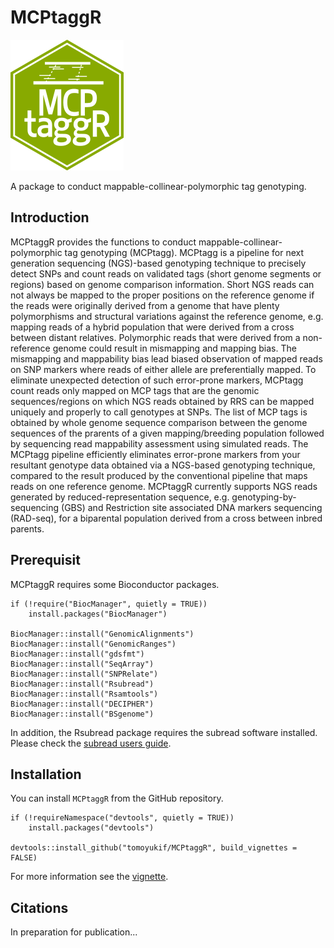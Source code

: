 # MCPtaggR
![MCPtaggR_icon](https://github.com/tomoyukif/MCPtaggR/blob/main/inst/MCPtaggR_Icon.png?raw=true)

A package to conduct mappable-collinear-polymorphic tag genotyping.

## Introduction
MCPtaggR provides the functions to conduct mappable-collinear-polymorphic 
tag genotyping (MCPtagg). MCPtagg is a pipeline for 
next generation sequencing (NGS)-based genotyping technique to precisely 
detect SNPs and count reads on validated tags (short genome segments or 
regions) based on genome comparison information. Short NGS reads can not 
always be mapped to the proper positions on the reference genome if the reads 
were originally derived from a genome that have plenty polymorphisms and 
structural variations against the reference genome, e.g. mapping reads of a 
hybrid population that were derived from a cross between distant relatives. 
Polymorphic reads that were derived from a non-reference genome could result 
in mismapping and mapping bias. The mismapping and mappability bias
lead biased observation of mapped reads on SNP markers where 
reads of either allele are preferentially mapped. To eliminate unexpected 
detection of such error-prone markers, MCPtagg count reads only mapped on 
MCP tags that are the genomic sequences/regions on which NGS reads obtained by
RRS can be mapped uniquely and properly to call genotypes at SNPs. The list of 
MCP tags is obtained by whole genome sequence comparison between the genome 
sequences of the prarents of a given mapping/breeding population followed by 
sequencing read mappability assessment using simulated reads. 
The MCPtagg pipeline efficiently eliminates error-prone markers from your 
resultant genotype data obtained via a NGS-based genotyping technique, compared 
to the result produced by the conventional pipeline that maps reads on one
reference genome.
MCPtaggR currently supports NGS reads generated by reduced-representation 
sequence, e.g. genotyping-by-sequencing (GBS) and Restriction site associated 
DNA markers sequencing (RAD-seq), for a biparental population derived from
a cross between inbred parents. 

## Prerequisit
MCPtaggR requires some Bioconductor packages.
```
if (!require("BiocManager", quietly = TRUE))
    install.packages("BiocManager")

BiocManager::install("GenomicAlignments")
BiocManager::install("GenomicRanges")
BiocManager::install("gdsfmt")
BiocManager::install("SeqArray")
BiocManager::install("SNPRelate")
BiocManager::install("Rsubread")
BiocManager::install("Rsamtools")
BiocManager::install("DECIPHER")
BiocManager::install("BSgenome")
```

In addition, the Rsubread package requires the subread software installed.
Please check the [subread users guide](https://subread.sourceforge.net/SubreadUsersGuide.pdf).


## Installation
You can install `MCPtaggR` from the GitHub repository.
```
if (!requireNamespace("devtools", quietly = TRUE))
    install.packages("devtools")
    
devtools::install_github("tomoyukif/MCPtaggR", build_vignettes = FALSE)
```

For more information see the [vignette](https://github.com/tomoyukif/MCPtaggR/blob/main/vignettes/BasicUsageOfMCPtaggR.html).

## Citations
In preparation for publication...
